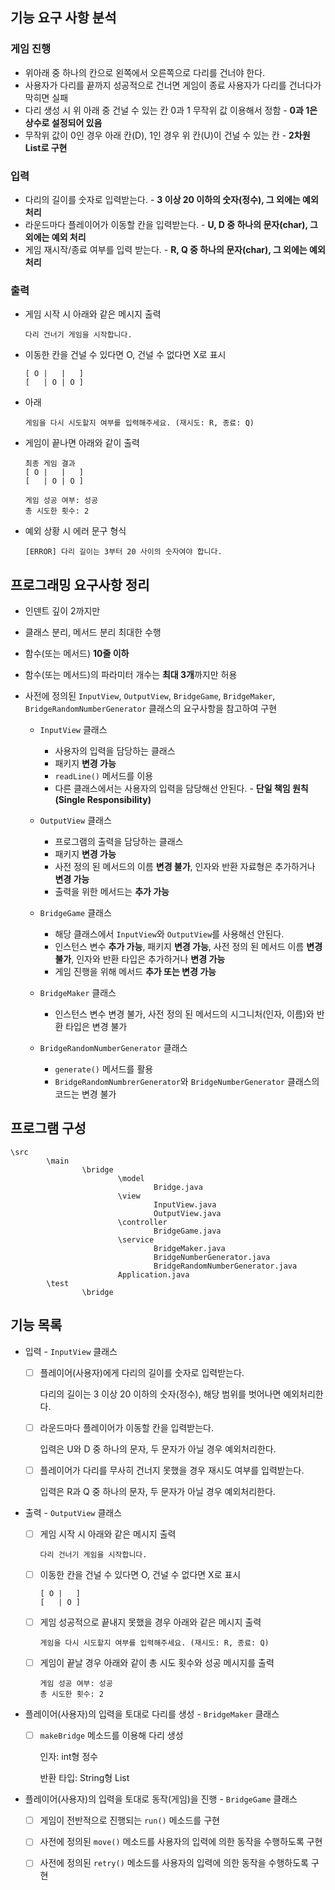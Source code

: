 ## 기능 요구 사항 분석

### 게임 진행

- 위아래 중 하나의 칸으로 왼쪽에서 오른쪽으로 다리를 건너야 한다.
- 사용자가 다리를 끝까지 성공적으로 건너면 게임이 종료
  사용자가 다리를 건너다가 막히면 실패
- 다리 생성 시 위 아래 중 건널 수 있는 칸 0과 1 무작위 값 이용해서 정함 - **0과 1은 상수로 설정되어 있음**
- 무작위 값이 0인 경우 아래 칸(D), 1인 경우 위 칸(U)이 건널 수 있는 칸 - **2차원 List로 구현**

### 입력

- 다리의 길이를 숫자로 입력받는다. - **3 이상 20 이하의 숫자(정수), 그 외에는 예외 처리**
- 라운드마다 플레이어가 이동할 칸을 입력받는다. - **U, D 중 하나의 문자(char), 그 외에는 예외 처리**
- 게임 재시작/종료 여부를 입력 받는다. - **R, Q 중 하나의 문자(char), 그 외에는 예외 처리**

### 출력

- 게임 시작 시 아래와 같은 메시지 출력

  ```
  다리 건너기 게임을 시작합니다.
  ```

- 이동한 칸을 건널 수 있다면 O, 건널 수 없다면 X로 표시

  ```
  [ O |   |   ]
  [   | O | O ]
  ```

- 아래

  ```
  게임을 다시 시도할지 여부를 입력해주세요. (재시도: R, 종료: Q)
  ```

- 게임이 끝나면 아래와 같이 출력

  ```
  최종 게임 결과
  [ O |   |   ]
  [   | O | O ]
  
  게임 성공 여부: 성공
  총 시도한 횟수: 2
  ```

- 예외 상황 시 에러 문구 형식

  ```
  [ERROR] 다리 길이는 3부터 20 사이의 숫자여야 합니다.
  ```

## 프로그래밍 요구사항 정리

- 인덴트 깊이 2까지만

- 클래스 분리, 메서드 분리 최대한 수행

- 함수(또는 메서드) **10줄 이하**

- 함수(또는 메서드)의 파라미터 개수는 **최대 3개**까지만 허용

- 사전에 정의된 `InputView`, `OutputView`, `BridgeGame`, `BridgeMaker`, `BridgeRandomNumberGenerator` 클래스의 요구사항을 참고하여 구현

  - `InputView` 클래스
    - 사용자의 입력을 담당하는 클래스
    - 패키지 **변경 가능**
    - `readLine()` 메서드를 이용
    - 다른 클래스에서는 사용자의 입력을 담당해선 안된다. - **단일 책임 원칙(Single Responsibility)**
  - `OutputView` 클래스
    - 프로그램의 출력을 담당하는 클래스
    - 패키지 **변경 가능**
    - 사전 정의 된 메서드의 이름 **변경 불가**, 인자와 반환 자료형은 추가하거나 **변경 가능**
    - 출력을 위한 메서드는 **추가 가능**

  - `BridgeGame` 클래스
    - 해당 클래스에서 `InputView`와 `OutputView`를 사용해선 안된다.
    - 인스턴스 변수 **추가 가능**, 패키지 **변경 가능**, 사전 정의 된 메서드 이름 **변경 불가**, 인자와 반환 타입은 추가하거나 **변경 가능**
    - 게임 진행을 위해 메서드 **추가 또는 변경 가능**

  - `BridgeMaker` 클래스
    - 인스턴스 변수 변경 불가, 사전 정의 된 메서드의 시그니처(인자, 이름)와 반환 타입은 변경 불가

  - `BridgeRandomNumberGenerator` 클래스
    - `generate()` 메서드를 활용
    - `BridgeRandomNumbrerGenerator`와 `BridgeNumberGenerator` 클래스의 코드는 변경 불가

## 프로그램 구성

```
\src
		\main
				\bridge
						\model
								Bridge.java
						\view
								InputView.java
								OutputView.java
						\controller
								BridgeGame.java
						\service
								BridgeMaker.java
								BridgeNumberGenerator.java
								BridgeRandomNumberGenerator.java
						Application.java
		\test
				\bridge
```

## 기능 목록

- 입력 - `InputView` 클래스

  - [ ] 플레이어(사용자)에게 다리의 길이를 숫자로 입력받는다.

    다리의 길이는 3 이상 20 이하의 숫자(정수), 해당 범위를 벗어나면 예외처리한다.

  - [ ] 라운드마다 플레이어가 이동할 칸을 입력받는다.

    입력은 U와 D 중 하나의 문자, 두 문자가 아닐 경우 예외처리한다.

  - [ ] 플레이어가 다리를 무사히 건너지 못했을 경우 재시도 여부를 입력받는다.

    입력은 R과 Q 중 하나의 문자, 두 문자가 아닐 경우 예외처리한다.

- 출력 - `OutputView` 클래스

  - [ ] 게임 시작 시 아래와 같은 메시지 출력

    ```
    다리 건너기 게임을 시작합니다.
    ```

  - [ ] 이동한 칸을 건널 수 있다면 O, 건널 수 없다면 X로 표시

    ```
    [ O |   ]
    [   | O ]
    ```

  - [ ] 게임 성공적으로 끝내지 못했을 경우 아래와 같은 메시지 출력

    ```
    게임을 다시 시도할지 여부를 입력해주세요. (재시도: R, 종료: Q)
    ```

  - [ ] 게임이 끝날 경우 아래와 같이 총 시도 횟수와 성공 메시지를 출력

    ```
    게임 성공 여부: 성공
    총 시도한 횟수: 2
    ```

- 플레이어(사용자)의 입력을 토대로 다리를 생성 - `BridgeMaker` 클래스

  - [ ] `makeBridge` 메소드를 이용해 다리 생성

    인자: int형 정수

    반환 타입: String형 List 

- 플레이어(사용자)의 입력을 토대로 동작(게임)을 진행 - `BridgeGame` 클래스

  - [ ] 게임이 전반적으로 진행되는 `run()` 메소드를 구현
  - [ ] 사전에 정의된 `move()` 메소드를 사용자의 입력에 의한 동작을 수행하도록 구현
  - [ ] 사전에 정의된 `retry()` 메소드를 사용자의 입력에 의한 동작을 수행하도록 구현

